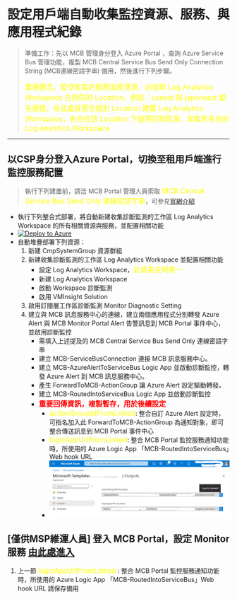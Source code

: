 # 設定用戶端自動收集監控資源、服務、與應用程式紀錄

> 準備工作：先以 MCB 管理身分登入 Azure Portal ，查詢 Azure Service Bus 管理功能，複製 MCB Central Service Bus Send Only Connection String (MCB連線密語字串) 備用，然後進行下列步驟。</p>
> <font color=yellow size=3>重要觀念，監控收集的服務或是資源，必須與 Log Analytics Workspace 在相同的 Location，例如：useast 與 japaneast 都有服務，在此處就需在個別 Location 建置 Log Analytics Workspace，各自在該 Location 下啟用診斷監測，收集到各自的 Log Analytics Workspace </font>
---
## 以CSP身分登入Azure Portal，切換至租用戶端進行監控服務配置
> 執行下列建置前，請洽 MCB Portal 管理人員索取<font color=yellow size=3> MCB Central Service Bus Send Only 連線密語字串</font>，可參見[官網介紹](https://docs.microsoft.com/en-us/azure/service-bus-messaging/service-bus-quickstart-portal)
* 執行下列整合式部署，將自動新建收集診斷監測的工作區 Log Analytics Workspace 的所有相關資源與服務，並配置相關功能 
* [![Deploy to Azure](https://docs.microsoft.com/en-us/azure/templates/media/deploy-to-azure.svg)](https://portal.azure.com/#create/Microsoft.Template/uri/https%3A%2F%2Fraw.githubusercontent.com%2Fmcloud-support%2Farm%2Fmain%2Fworkspace%2FM-102-CreateMonitorWorkspaceSet.json)
* 自動堆疊部署下列資源：
   1. 新建 CmpSystemGroup 資源群組
   2. 新建收集診斷監測的工作區 Log Analytics Workspace 並配置相關功能
      * 設定 Log Analytics Workspace，<font color=yellow size=3>此值為全域唯一</font>
      * 新建 Log Analytics Workspace
      * 啟動 Workspace 診斷監測
      * 啟用 VMInsight Solution 
   3. 啟用訂閱層工作區診斷監測 Monitor Diagnostic Setting
   4. 建立與 MCB 訊息服務中心的連線，建立兩個應用程式分別轉發 Azure Alert 與 MCB Monitor Portal Alert 告警訊息到 MCB Portal 事件中心，並啟用診斷監控
      * 需填入上述提及的 MCB Central Service Bus Send Only 連線密語字串
      * 建立 MCB-ServiceBusConnection 連接 MCB 訊息服務中心。
      * 建立 MCB-AzureAlertToServiceBus Logic App 並啟動診斷監控，轉發 Azure Alert 到 MCB 訊息服務中心。
      * 產生 ForwardToMCB-ActionGroup 讓 Azure Alert 設定驅動轉發。
      * 建立 MCB-RoutedIntoServiceBus Logic App 並啟動診斷監控
      * <font color=red size=3><b>重要回傳資訊，複製暫存，用於後續設定</b></font>
        * <font color=yellow size=3>actionGroupIdFromLinked</font>: 整合自訂 Azure Alert 設定時，可指名加入此 ForwardToMCB-ActionGroup 為通知對象，即可整合傳送訊息到 MCB Portal 事件中心
        * <font color=yellow size=3>logicAppUrlFromLinked</font>: 整合 MCB Portal 監控服務通知功能時，所使用的 Azure Logic App 「MCB-RoutedIntoServiceBus」Web hook URL
        * ![deployment-output.png](snapshot/deployment-output.png)

## [僅供MSP維運人員] 登入 MCB Portal，設定 Monitor 服務 [由此處進入](https://github.com/mcloud-support/arm/tree/main/workspace/SETUP.md) 
1. 上一節 <font color=yellow size=3>logicAppUrlFromLinked</font> : 整合 MCB Portal 監控服務通知功能時，所使用的 Azure Logic App 「MCB-RoutedIntoServiceBus」Web hook URL 請保存備用
